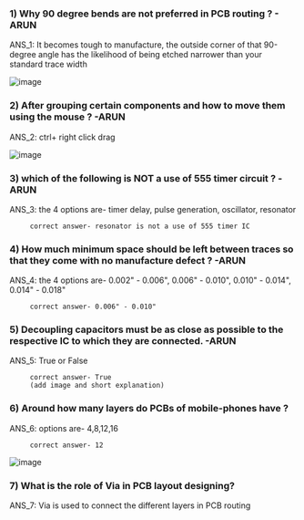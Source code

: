 ### 1) Why 90 degree bends are not preferred in PCB routing ? - ARUN

   ANS_1: It becomes tough to manufacture, the outside corner of that 90-degree angle has the likelihood of being etched narrower than your standard trace width
   
   ![image](https://user-images.githubusercontent.com/85285913/125287696-de2c8500-e33a-11eb-8775-7c206b2a301d.png)

### 2) After grouping certain components and how to move them using the mouse ? -ARUN

   ANS_2: ctrl+ right click drag
   
   ![image](https://user-images.githubusercontent.com/85285913/125287890-19c74f00-e33b-11eb-8060-a39bc15aa7c6.png)
   
### 3) which of the following is NOT a use of 555 timer circuit ? -ARUN

   ANS_3: the 4 options are- timer delay, pulse generation, oscillator, resonator 
   
         correct answer- resonator is not a use of 555 timer IC
         
### 4) How much minimum space should be left between traces so that they come with no manufacture defect ? -ARUN

   ANS_4: the 4 options are- 0.002" - 0.006", 0.006" - 0.010", 0.010" - 0.014", 0.014" - 0.018"
   
         correct answer- 0.006" - 0.010"
         
### 5) Decoupling capacitors must be as close as possible to the respective IC to which they are connected. -ARUN

   ANS_5: True or False
   
         correct answer- True
         (add image and short explanation)
      
### 6) Around how many layers do PCBs of mobile-phones have ?

   ANS_6: options are- 4,8,12,16
   
         correct answer- 12

![image](https://www.pcbcart.com/Uploads/Editor/2017-11-13/5a09296db92ef.jpg)

### 7) What is the role of Via in PCB layout designing?
   ANS_7: Via is used to connect the different layers in PCB routing

